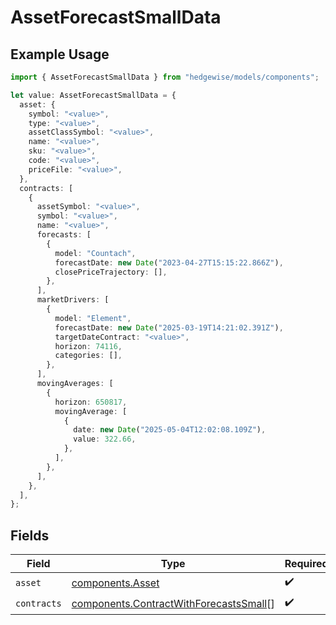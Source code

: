 # AssetForecastSmallData

## Example Usage

```typescript
import { AssetForecastSmallData } from "hedgewise/models/components";

let value: AssetForecastSmallData = {
  asset: {
    symbol: "<value>",
    type: "<value>",
    assetClassSymbol: "<value>",
    name: "<value>",
    sku: "<value>",
    code: "<value>",
    priceFile: "<value>",
  },
  contracts: [
    {
      assetSymbol: "<value>",
      symbol: "<value>",
      name: "<value>",
      forecasts: [
        {
          model: "Countach",
          forecastDate: new Date("2023-04-27T15:15:22.866Z"),
          closePriceTrajectory: [],
        },
      ],
      marketDrivers: [
        {
          model: "Element",
          forecastDate: new Date("2025-03-19T14:21:02.391Z"),
          targetDateContract: "<value>",
          horizon: 74116,
          categories: [],
        },
      ],
      movingAverages: [
        {
          horizon: 650817,
          movingAverage: [
            {
              date: new Date("2025-05-04T12:02:08.109Z"),
              value: 322.66,
            },
          ],
        },
      ],
    },
  ],
};
```

## Fields

| Field                                                                                            | Type                                                                                             | Required                                                                                         | Description                                                                                      |
| ------------------------------------------------------------------------------------------------ | ------------------------------------------------------------------------------------------------ | ------------------------------------------------------------------------------------------------ | ------------------------------------------------------------------------------------------------ |
| `asset`                                                                                          | [components.Asset](../../models/components/asset.md)                                             | :heavy_check_mark:                                                                               | N/A                                                                                              |
| `contracts`                                                                                      | [components.ContractWithForecastsSmall](../../models/components/contractwithforecastssmall.md)[] | :heavy_check_mark:                                                                               | N/A                                                                                              |